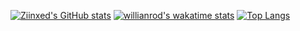 

[![Ziinxed's GitHub stats](https://github-readme-stats.vercel.app/api?username=ziinxed)](https://github.com/anuraghazra/github-readme-stats)
[![willianrod's wakatime stats](https://github-readme-stats.vercel.app/api/wakatime?username=ziinxed)](https://github.com/anuraghazra/github-readme-stats)
[![Top Langs](https://github-readme-stats.vercel.app/api/top-langs/?username=ziinxed)](https://github.com/anuraghazra/github-readme-stats)


